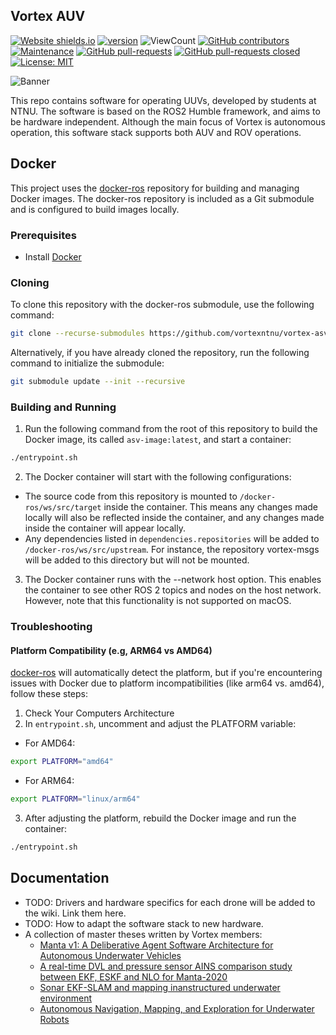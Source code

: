## Vortex AUV
[![Website shields.io](https://img.shields.io/website-up-down-green-red/http/shields.io.svg)](http://vortexntnu.no)
[![version](https://img.shields.io/badge/version-1.0.0-blue)](https://GitHub.com/vortexntnu/manta-auv/releases/)
![ViewCount](https://views.whatilearened.today/views/github/vortexntnu/manta-auv.svg)
[![GitHub contributors](https://img.shields.io/github/contributors/vortexntnu/manta-auv.svg)](https://GitHub.com/vortexntnu/manta-auv/graphs/contributors/)
[![Maintenance](https://img.shields.io/badge/Maintained%3F-yes-green.svg)](https://GitHub.com/vortexntnu/manta-auv/graphs/commit-activity)
[![GitHub pull-requests](https://img.shields.io/github/issues-pr/vortexntnu/manta-auv.svg)](https://GitHub.com/vortexntnu/manta-auv/pulls)
[![GitHub pull-requests closed](https://img.shields.io/github/issues-pr-closed/vortexntnu/manta-auv.svg)](https://GitHub.com/vortexntnu/manta-auv/pulls)
[![License: MIT](https://img.shields.io/badge/License-MIT-yellow.svg)](https://opensource.org/licenses/MIT)

![Banner](docs/banner_image.png)

This repo contains software for operating UUVs, developed by students at NTNU. The software is based on the ROS2 Humble framework, and aims to be hardware independent. Although the main focus of Vortex is autonomous operation, this software stack supports both AUV and ROV operations.


## Docker
This project uses the [docker-ros](https://github.com/ika-rwth-aachen/docker-ros) repository for building and managing Docker images. The docker-ros repository is included as a Git submodule and is configured to build images locally.

### Prerequisites
- Install [Docker](https://www.docker.com/get-started)

### Cloning
To clone this repository with the docker-ros submodule, use the following command:
```bash
git clone --recurse-submodules https://github.com/vortexntnu/vortex-asv.git
```
Alternatively, if you have already cloned the repository, run the following command to initialize the submodule:
```bash
git submodule update --init --recursive
```
### Building and Running
1. Run the following command from the root of this repository to build the Docker image, its called ```asv-image:latest```, and start a container:
```bash
./entrypoint.sh
```
2. The Docker container will start with the following configurations:
- The source code from this repository is mounted to ```/docker-ros/ws/src/target``` inside the container. This means any changes made locally will also be reflected inside the container, and any changes made inside the container will appear locally.
- Any dependencies listed in ```dependencies.repositories``` will be added to ```/docker-ros/ws/src/upstream```. For instance, the repository vortex-msgs will be added to this directory but will not be mounted.
3. The Docker container runs with the --network host option. This enables the container to see other ROS 2 topics and nodes on the host network. However, note that this functionality is not supported on macOS.

### Troubleshooting
#### Platform Compatibility (e.g, ARM64 vs AMD64)
[docker-ros](https://github.com/ika-rwth-aachen/docker-ros) will automatically detect the platform, but if you're encountering issues with Docker due to platform incompatibilities (like arm64 vs. amd64), follow these steps:
1. Check Your Computers Architecture
2. In ```entrypoint.sh```, uncomment and adjust the PLATFORM variable:
- For AMD64:
```bash
export PLATFORM="amd64"
```
- For ARM64:
```bash
export PLATFORM="linux/arm64"
```
3. After adjusting the platform, rebuild the Docker image and run the container:
```bash
./entrypoint.sh
```

## Documentation
* TODO: Drivers and hardware specifics for each drone will be added to the wiki. Link them here.
* TODO: How to adapt the software stack to new hardware.
* A collection of master theses written by Vortex members:
  *   [Manta v1: A Deliberative Agent Software Architecture for Autonomous Underwater Vehicles](https://github.com/vortexntnu/Vortex-AUV/blob/documentation/top-level_readme/docs/master_theses/Kristoffer%20Solberg%20(2020).pdf)
  *   [A real-time DVL and pressure sensor AINS comparison study between EKF, ESKF and NLO for Manta-2020](https://github.com/vortexntnu/Vortex-AUV/blob/documentation/top-level_readme/docs/master_theses/Oyvind%20Denvik%20(2020).pdf)
  *   [Sonar EKF-SLAM and mapping inanstructured underwater environment](https://github.com/vortexntnu/Vortex-AUV/blob/documentation/top-level_readme/docs/master_theses/Ambj%C3%B8rn%20Waldum%20(2020).pdf)
  *   [Autonomous Navigation, Mapping, and Exploration for Underwater Robots](https://github.com/vortexntnu/Vortex-AUV/blob/documentation/top-level_readme/docs/master_theses/V%C3%A5ge%2C%20Utbjoe%2C%20Gjerden%20og%20Engebretsen%20(2019).pdf)
